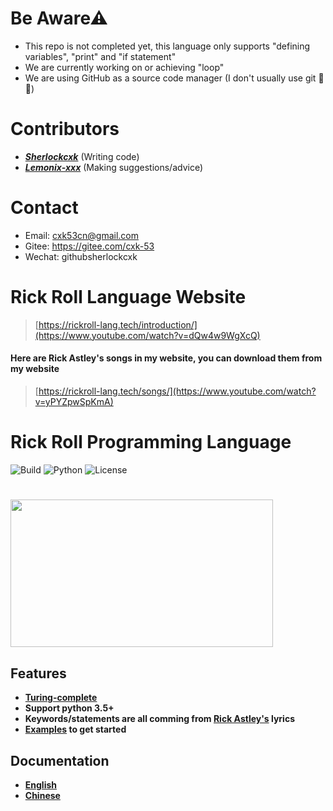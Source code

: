 # Be Aware⚠
- This repo is not completed yet, this language only supports "defining variables", "print" and "if statement"
- We are currently working on or achieving "loop"
- We are using GitHub as a source code manager (I don't usually use git 🤣😂)

# Contributors
- _**[Sherlockcxk](https://github.com/Sherlockcxk)**_   (Writing code)
- _**[Lemonix-xxx](https://github.com/Lemonix-xxx)**_   (Making suggestions/advice)

# Contact
- Email: cxk53cn@gmail.com
- Gitee: https://gitee.com/cxk-53
- Wechat: githubsherlockcxk

# Rick Roll Language Website
> [https://rickroll-lang.tech/introduction/](https://www.youtube.com/watch?v=dQw4w9WgXcQ)
#### Here are Rick Astley's songs in my website, you can download them from my website
> [https://rickroll-lang.tech/songs/](https://www.youtube.com/watch?v=yPYZpwSpKmA)


# Rick Roll Programming Language

![Build](https://img.shields.io/badge/Build-passing-orange?style=for-the-badge&logo=appveyor)
![Python](https://img.shields.io/badge/Python-3.5%2B-brightgreen?style=for-the-badge&logo=appveyor)
![License](https://img.shields.io/badge/License-MIT-red?style=for-the-badge&logo=appveyor)

# <img src="https://repository-images.githubusercontent.com/367934588/4a27ae00-b73b-11eb-801b-36dd1756dc93" width="420" height="236.25"/>

## Features
- **[Turing-complete](https://en.wikipedia.org/wiki/Turing_completeness)**
- **Support python 3.5+**
- **Keywords/statements are all comming from [Rick Astley's](https://en.wikipedia.org/wiki/Rick_Astley) lyrics**
- **[Examples](https://github.com/Rick-Lang/rickroll-lang/tree/main/rick_examples) to get started**

## Documentation
- **[English](https://github.com/Rick-Lang/rickroll-lang/blob/main/doc.md)**
- **[Chinese](https://github.com/Rick-Lang/rickroll-lang/blob/main/doc-Ch.md)**
